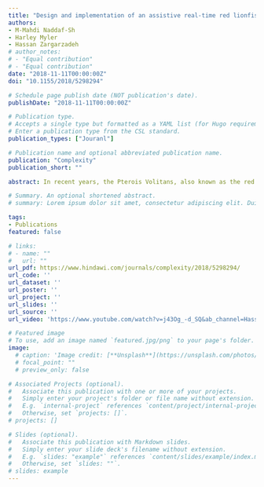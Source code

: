 ```yaml
---
title: "Design and implementation of an assistive real-time red lionfish detection system for AUV/ROVs"
authors:
- M-Mahdi Naddaf-Sh
- Harley Myler
- Hassan Zargarzadeh
# author_notes:
# - "Equal contribution"
# - "Equal contribution"
date: "2018-11-11T00:00:00Z"
doi: "10.1155/2018/5298294"

# Schedule page publish date (NOT publication's date).
publishDate: "2018-11-11T00:00:00Z"

# Publication type.
# Accepts a single type but formatted as a YAML list (for Hugo requirements).
# Enter a publication type from the CSL standard.
publication_types: ["Jouranl"]

# Publication name and optional abbreviated publication name.
publication: "Complexity"
publication_short: ""

abstract: In recent years, the Pterois Volitans, also known as the red lionfish, has become a serious threat by rapidly invading US coastal waters. Being a fierce predator, having no natural predator, being adaptive to different habitats, and being with high reproduction rates, the red lionfish has enervated current endeavors to control their population. This paper focuses on the first steps to reinforce these efforts by employing autonomous vehicles. To that end, an assistive underwater robotic scheme is designed to aid spear-hunting divers to locate and more efficiently hunt the lionfish. A small-sized, open source ROV with an integrated camera is programmed using Deep Learning methods to detect red lionfish in real time. Dives are restricted to a certain depth range, time, and air supply. The ROV program is designed to allow the divers to locate the red lionfish before each dive, so that they can plan their hunt to maximize their catch. Lightweight, portability, user-friendly interface, energy efficiency, and low cost of maintenance are some advantages of the proposed scheme. The developed system’s performance is examined in areas currently invaded by the red lionfish in the Gulf of Mexico. The ROV has shown success in detecting the red lionfish with high confidence in real time.

# Summary. An optional shortened abstract.
# summary: Lorem ipsum dolor sit amet, consectetur adipiscing elit. Duis posuere tellus ac convallis placerat. Proin tincidunt magna sed ex sollicitudin condimentum.

tags:
- Publications
featured: false

# links:
# - name: ""
#   url: ""
url_pdf: https://www.hindawi.com/journals/complexity/2018/5298294/
url_code: ''
url_dataset: ''
url_poster: ''
url_project: ''
url_slides: ''
url_source: ''
url_video: 'https://www.youtube.com/watch?v=j43Og_-d_SQ&ab_channel=HassanZargarzadeh'

# Featured image
# To use, add an image named `featured.jpg/png` to your page's folder. 
image:
  # caption: 'Image credit: [**Unsplash**](https://unsplash.com/photos/jdD8gXaTZsc)'
  # focal_point: ""
  # preview_only: false

# Associated Projects (optional).
#   Associate this publication with one or more of your projects.
#   Simply enter your project's folder or file name without extension.
#   E.g. `internal-project` references `content/project/internal-project/index.md`.
#   Otherwise, set `projects: []`.
# projects: []

# Slides (optional).
#   Associate this publication with Markdown slides.
#   Simply enter your slide deck's filename without extension.
#   E.g. `slides: "example"` references `content/slides/example/index.md`.
#   Otherwise, set `slides: ""`.
# slides: example
---
```


<!-- {{% callout note %}}
Click the *Cite* button above to demo the feature to enable visitors to import publication metadata into their reference management software.
{{% /callout %}}

{{% callout note %}}
Create your slides in Markdown - click the *Slides* button to check out the example.
{{% /callout %}}

Add the publication's **full text** or **supplementary notes** here. You can use rich formatting such as including [code, math, and images](https://docs.hugoblox.com/content/writing-markdown-latex/). -->
